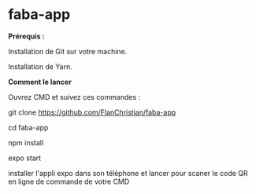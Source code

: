 # faba-app
<strong>Prérequis :</strong>

Installation de Git sur votre machine.

Installation de Yarn.


<strong>Comment le lancer </strong>

Ouvrez CMD et suivez ces commandes :

git clone https://github.com/FlanChristian/faba-app

cd faba-app

npm install

expo start

installer l'appli expo dans son téléphone et lancer pour scaner le code QR en ligne de commande de votre CMD
